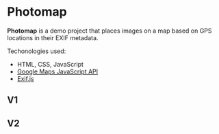 # Photomap

**Photomap** is a demo project that places images on a map based on GPS
locations in their EXIF metadata.

Techonologies used:
- HTML, CSS, JavaScript
- [Google Maps JavaScript API](https://developers.google.com/maps/documentation/javascript/overview)
- [Exif.js](https://github.com/exif-js/exif-js)

## V1

## V2
